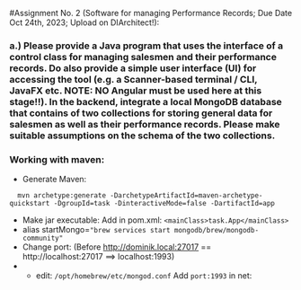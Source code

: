 

#Assignment No. 2 (Software for managing Performance Records; Due Date Oct 24th, 2023; Upload on DIArchitect!):


### a.) Please provide a Java program that uses the interface of a control class for managing salesmen and their performance records. Do also provide a simple user interface (UI) for accessing the tool (e.g. a Scanner-based terminal / CLI, JavaFX etc. NOTE: NO Angular must be used here at this stage!!). In the backend, integrate a local MongoDB database that contains of two collections for storing general data for salesmen as well as their performance records. Please make suitable assumptions on the schema of the two collections.



### Working with maven: 
- Generate Maven:
```
  mvn archetype:generate -DarchetypeArtifactId=maven-archetype-quickstart -DgroupId=task -DinteractiveMode=false -DartifactId=app
```
- Make jar executable:
  Add in pom.xml: ```<mainClass>task.App</mainClass>```
- alias startMongo=```"brew services start mongodb/brew/mongodb-community"```
- Change port: (Before http://dominik.local:27017 == http://localhost:27017 ==> localhost:1993)
- - edit: ```/opt/homebrew/etc/mongod.conf``` Add ```port:1993``` in net:   
